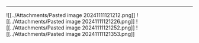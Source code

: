 ---
![[../Attachments/Pasted image 20241111121212.png]]
![[../Attachments/Pasted image 20241111121226.png]]
![[../Attachments/Pasted image 20241111121252.png]]
![[../Attachments/Pasted image 20241111121353.png]]

